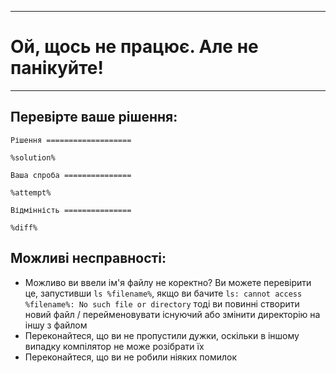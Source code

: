 ----
# Ой, щось не працює. Але не панікуйте!
----

## Перевірте ваше рішення:

`Рішення ===================`

```
%solution%
```

`Ваша спроба ===============`

```
%attempt%
```

`Відмінність ===============`

```
%diff%
```

## Можливі несправності:

* Можливо ви ввели ім'я файлу не коректно? Ви можете перевірити це, запустивши `ls %filename%`, якщо ви бачите `ls: cannot access %filename%: No such file or directory` тоді ви повинні створити новий файл / перейменовувати існуючий або змінити директорію на іншу з файлом
* Переконайтеся, що ви не пропустили дужки, оскільки в іншому випадку компілятор не може розібрати їх
* Переконайтеся, що ви не робили ніяких помилок
